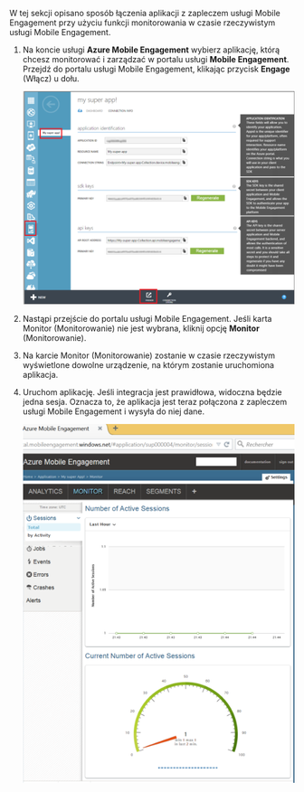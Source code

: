 W tej sekcji opisano sposób łączenia aplikacji z zapleczem usługi Mobile Engagement przy użyciu funkcji monitorowania w czasie rzeczywistym usługi Mobile Engagement. 

1. Na koncie usługi **Azure Mobile Engagement** wybierz aplikację, którą chcesz monitorować i zarządzać w portalu usługi **Mobile Engagement**. Przejdź do portalu usługi Mobile Engagement, klikając przycisk **Engage** (Włącz) u dołu. 
   
     ![](./media/mobile-engagement-connect-app-with-monitor/engage-button.png)
2. Nastąpi przejście do portalu usługi Mobile Engagement. Jeśli karta Monitor (Monitorowanie) nie jest wybrana, kliknij opcję **Monitor** (Monitorowanie).
3. Na karcie Monitor (Monitorowanie) zostanie w czasie rzeczywistym wyświetlone dowolne urządzenie, na którym zostanie uruchomiona aplikacja.
4. Uruchom aplikację. Jeśli integracja jest prawidłowa, widoczna będzie jedna sesja. Oznacza to, że aplikacja jest teraz połączona z zapleczem usługi Mobile Engagement i wysyła do niej dane.  
   
     ![](./media/mobile-engagement-connect-app-with-monitor/monitor.png)



<!--HONumber=Nov16_HO2-->


